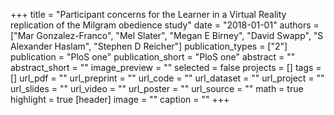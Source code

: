 +++
title = "Participant concerns for the Learner in a Virtual Reality replication of the Milgram obedience study"
date = "2018-01-01"
authors = ["Mar Gonzalez-Franco", "Mel Slater", "Megan E Birney", "David Swapp", "S Alexander Haslam", "Stephen D Reicher"]
publication_types = ["2"]
publication = "PloS one"
publication_short = "PloS one"
abstract = ""
abstract_short = ""
image_preview = ""
selected = false
projects = []
tags = []
url_pdf = ""
url_preprint = ""
url_code = ""
url_dataset = ""
url_project = ""
url_slides = ""
url_video = ""
url_poster = ""
url_source = ""
math = true
highlight = true
[header]
image = ""
caption = ""
+++
